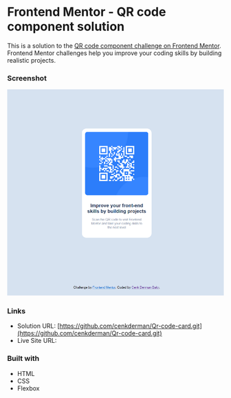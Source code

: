# Frontend Mentor - QR code component solution

This is a solution to the [QR code component challenge on Frontend Mentor](https://www.frontendmentor.io/challenges/qr-code-component-iux_sIO_H). Frontend Mentor challenges help you improve your coding skills by building realistic projects. 

### Screenshot

![](./images/qrcodecard.PNG)

### Links

- Solution URL: [https://github.com/cenkderman/Qr-code-card.git](https://github.com/cenkderman/Qr-code-card.git)
- Live Site URL: [](https://your-live-site-url.com)

### Built with

- HTML
- CSS 
- Flexbox
